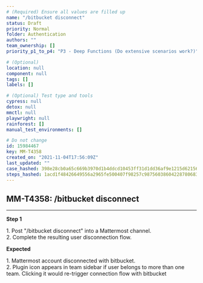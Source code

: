 ```yaml
---
# (Required) Ensure all values are filled up
name: "/bitbucket disconnect"
status: Draft
priority: Normal
folder: Authentication
authors: ""
team_ownership: []
priority_p1_to_p4: "P3 - Deep Functions (Do extensive scenarios work?)"

# (Optional)
location: null
component: null
tags: []
labels: []

# (Optional) Test type and tools
cypress: null
detox: null
mmctl: null
playwright: null
rainforest: []
manual_test_environments: []

# Do not change
id: 15984467
key: MM-T4358
created_on: "2021-11-04T17:56:09Z"
last_updated: ""
case_hashed: 398e28cb0a65c669b3970d1b4ddcd10453ff31d1dd36af9e1215d62156680ba8686ec5b0a4097be13cd13e054f3ac2ee
steps_hashed: 1acd1f48426649556a2965fe500407f98257c98756038604228780683a6bb5fb6dc56a1d11fb605dfb5d23b41711026b
---
```


<!-- (Auto-generated) Based on frontmatter's "key" and "name" -->

## MM-T4358: /bitbucket disconnect

---

**Step 1**

1\. Post "/bitbucket disconnect" into a Mattermost channel.\
2\. Complete the resulting user disconnection flow.

**Expected**

1\. Mattermost account disconnected with bitbucket.\
2\. Plugin icon appears in team sidebar if user belongs to more than one team. Clicking it would re-trigger connection flow with bitbucket
